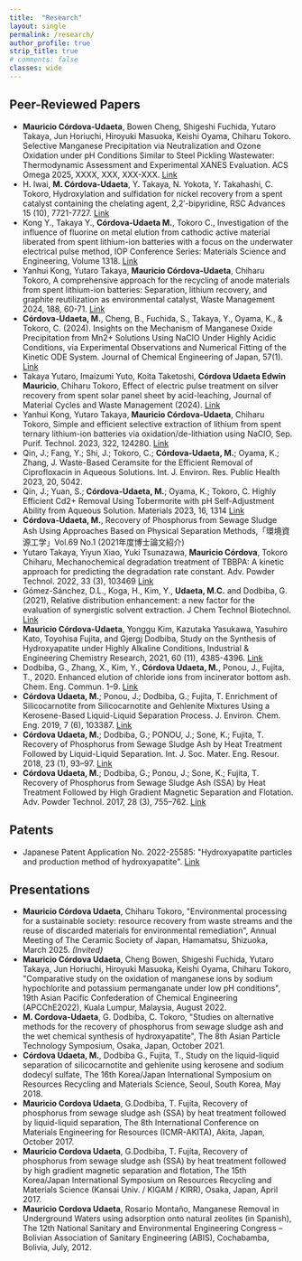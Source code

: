 ```yaml
---
title:  "Research"
layout: single
permalink: /research/
author_profile: true
strip_title: true
# comments: false
classes: wide
---
```

## Peer-Reviewed Papers
- **Mauricio Córdova-Udaeta**, Bowen Cheng, Shigeshi Fuchida, Yutaro Takaya, Jun Horiuchi, Hiroyuki Masuoka, Keishi Oyama, Chiharu Tokoro. Selective Manganese Precipitation via Neutralization and Ozone Oxidation under pH Conditions Similar to Steel Pickling Wastewater: Thermodynamic Assessment and Experimental XANES Evaluation. ACS Omega 2025, XXXX, XXX, XXX-XXX. [Link](https://pubs.acs.org/doi/10.1021/acsomega.5c01588)
- H. Iwai, **M. Córdova-Udaeta**, Y. Takaya, N. Yokota, Y. Takahashi, C. Tokoro, Hydroxylation and sulfidation for nickel recovery from a spent catalyst containing the chelating agent, 2,2′-bipyridine, RSC Advances 15 (10), 7721-7727. [Link](https://doi.org/10.1039/D5RA00470E)
- Kong Y., Takaya Y., **Córdova-Udaeta M.**, Tokoro C., Investigation of the influence of fluorine on metal elution from cathodic active material liberated from spent lithium-ion batteries with a focus on the underwater electrical pulse method, IOP Conference Series: Materials Science and Engineering, Volume 1318. [Link](https://iopscience.iop.org/article/10.1088/1757-899X/1318/1/012050)
- Yanhui Kong, Yutaro Takaya, **Mauricio Córdova-Udaeta**, Chiharu Tokoro, A comprehensive approach for the recycling of anode materials from spent lithium-ion batteries: Separation, lithium recovery, and graphite reutilization as environmental catalyst, Waste Management 2024, 188, 60-71. [Link](https://doi.org/10.1016/j.wasman.2024.07.033)
- **Córdova-Udaeta, M.**, Cheng, B., Fuchida, S., Takaya, Y., Oyama, K., & Tokoro, C. (2024). Insights on the Mechanism of Manganese Oxide Precipitation from Mn2+ Solutions Using NaClO Under Highly Acidic Conditions, via Experimental Observations and Numerical Fitting of the Kinetic ODE System. Journal of Chemical Engineering of Japan, 57(1). [Link](https://doi.org/10.1080/00219592.2024.2366409)
- Takaya Yutaro, Imaizumi Yuto, Koita Taketoshi, **Córdova Udaeta Edwin Mauricio**, Chiharu Tokoro, Effect of electric pulse treatment on silver recovery from spent solar panel sheet by acid-leaching, Journal of Material Cycles and Waste Management (2024). [Link](https://doi.org/10.1007/s10163-024-01951-5)
- Yanhui Kong, Yutaro Takaya, **Mauricio Córdova-Udaeta**, Chiharu Tokoro, Simple and efficient selective extraction of lithium from spent ternary lithium-ion batteries via oxidation/de-lithiation using NaClO, Sep. Purif. Technol. 2023, 322, 124280. [Link](https://doi.org/10.1016/j.seppur.2023.124280)
- Qin, J.; Fang, Y.; Shi, J.; Tokoro, C.; **Córdova-Udaeta, M.**; Oyama, K.; Zhang, J. Waste-Based Ceramsite for the Efficient Removal of Ciprofloxacin in Aqueous Solutions. Int. J. Environ. Res. Public Health 2023, 20, 5042.
- Qin, J.; Yuan, S.; **Córdova-Udaeta, M.**; Oyama, K.; Tokoro, C. Highly Efficient Cd2+ Removal Using Tobermorite with pH Self-Adjustment Ability from Aqueous Solution. Materials 2023, 16, 1314 [Link](https://doi.org/10.3390/ma16031314) 
- **Córdova-Udaeta, M.**, Recovery of Phosphorus from Sewage Sludge Ash Using Approaches Based on Physical Separation Methods,「環境資源工学」Vol.69 No.1 (2021年度博士論文紹介)
- Yutaro Takaya, Yiyun Xiao, Yuki Tsunazawa, **Mauricio Córdova**, Tokoro Chiharu, Mechanochemical degradation treatment of TBBPA: A kinetic approach for predicting the degradation rate constant. Adv. Powder Technol. 2022, 33 (3), 103469 [Link](https://doi.org/10.1016/j.apt.2022.103469)
- Gómez-Sánchez, D.L., Koga, H., Kim, Y., **Udaeta, M.C.** and Dodbiba, G. (2021), Relative distribution enhancement: a new factor for the evaluation of synergistic solvent extraction. J Chem Technol Biotechnol. [Link](https://doi.org/10.1002/jctb.6831)
- **Mauricio Córdova-Udaeta**, Yonggu Kim, Kazutaka Yasukawa, Yasuhiro Kato, Toyohisa Fujita, and Gjergj Dodbiba, Study on the Synthesis of Hydroxyapatite under Highly Alkaline Conditions, Industrial & Engineering Chemistry Research, 2021, 60 (11), 4385-4396. [Link](https://doi.org/10.1021/acs.iecr.0c05969)
- Dodbiba, G., Zhang, X., Kim, Y., **Córdova Udaeta, M.**, Ponou, J., Fujita, T., 2020. Enhanced elution of chloride ions from incinerator bottom ash. Chem. Eng. Commun. 1–9. [Link](https://doi.org/10.1080/00986445.2020.1811698)
- **Córdova Udaeta, M.**; Ponou, J.; Dodbiba, G.; Fujita, T. Enrichment of Silicocarnotite from Silicocarnotite
and Gehlenite Mixtures Using a Kerosene-Based Liquid-Liquid Separation Process. J. Environ. Chem. Eng.
2019, 7 (6), 103387. [Link](https://doi.org/10.1016/j.jece.2019.103387)
- **Córdova Udaeta, M.**; Dodbiba, G.; PONOU, J.; Sone, K.; Fujita, T. Recovery of Phosphorus from Sewage
Sludge Ash by Heat Treatment Followed by Liquid-Liquid Separation. Int. J. Soc. Mater. Eng. Resour.
2018, 23 (1), 93–97. [Link](https://doi.org/10.5188/ijsmer.23.93)
- **Córdova Udaeta, M.**; Dodbiba, G.; Ponou, J.; Sone, K.; Fujita, T. Recovery of Phosphorus from Sewage
Sludge Ash (SSA) by Heat Treatment Followed by High Gradient Magnetic Separation and Flotation. Adv.
Powder Technol. 2017, 28 (3), 755–762. [Link](https://doi.org/10.1016/j.apt.2016.11.023)

## Patents
- Japanese Patent Application No. 2022-25585: "Hydroxyapatite particles and production method of hydroxyapatite". [Link](https://www.j-platpat.inpit.go.jp/c1800/PU/JP-2022-025585/692ED4E05215C781CD17D9D50D65242134FAD68B06E7C52D5AE1156F3C0362D9/11/ja)

## Presentations
- **Mauricio Córdova Udaeta**, Chiharu Tokoro, "Environmental processing for a sustainable society: resource recovery from waste streams and the reuse of discarded materials for environmental remediation", Annual Meeting of The Ceramic Society of Japan, Hamamatsu, Shizuoka, March 2025. *(Invited)*
- **Mauricio Córdova Udaeta**, Cheng Bowen, Shigeshi Fuchida, Yutaro Takaya, Jun Horiuchi, Hiroyuki Masuoka, Keishi Oyama, Chiharu Tokoro, "Comparative study on the oxidation of manganese ions by sodium hypochlorite and potassium permanganate under low pH conditions", 19th Asian Pacific Confederation of Chemical Engineering (APCChE2022), Kuala Lumpur, Malaysia, August 2022.
- **M. Cordova-Udaeta**, G. Dodbiba, C. Tokoro, "Studies on alternative methods for the recovery of phosphorus from sewage sludge ash and the wet chemical synthesis of hydroxyapatite", The 8th Asian Particle Technology Symposium, Osaka, Japan, October 2021.
- **Córdova Udaeta, M.**, Dodbiba G., Fujita, T., Study on the liquid-liquid separation of silicocarnotite and gehlenite using kerosene and sodium dodecyl sulfate, The 16th Korea/Japan International Symposium on Resources Recycling and Materials Science, Seoul, South Korea, May 2018. 
- **Mauricio Cordova Udaeta**, G.Dodbiba, T. Fujita, Recovery of phosphorus from sewage sludge ash (SSA) by heat treatment followed by liquid-liquid separation, The 8th International Conference on Materials Engineering for Resources (ICMR-AKITA), Akita, Japan, October 2017. 
- **Mauricio Cordova Udaeta**, G.Dodbiba, T. Fujita, Recovery of phosphorus from sewage sludge ash (SSA) by heat treatment followed by high gradient magnetic separation and flotation, The 15th Korea/Japan International Symposium on Resources Recycling and Materials Science (Kansai Univ. / KIGAM / KIRR), Osaka, Japan, April 2017. 
- **Mauricio Cordova Udaeta**, Rosario Montaño, Manganese Removal in Underground Waters using adsorption onto natural zeolites (in Spanish), The 12th National Sanitary and Environmental Engineering Congress – Bolivian Association of Sanitary Engineering (ABIS), Cochabamba, Bolivia, July, 2012.
